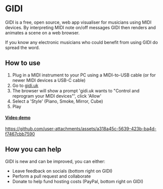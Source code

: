 # GIDI

GIDI is a free, open source, web app visualiser for musicians using MIDI devices. By interpreting MIDI note on/off messages GIDI then renders and animates a scene on a web browser.

If you know any electronic musicians who could benefit from using GIDI do spread the word.

## How to use

1. Plug in a MIDI instrument to your PC using a MIDI-to-USB cable (or for newer MIDI devices a USB-C cable)
2. Go to [gidi.uk](https://gidi.uk)
3. The browser will show a prompt 'gidi.uk wants to "Control and reprogram your MIDI devices"', click 'Allow'
4. Select a 'Style' (Piano, Smoke, Mirror, Cube)
5. Play

#### <ins>Video demo</ins>

https://github.com/user-attachments/assets/a318a45c-5639-423b-ba4d-f7467cbb7590

## How you can help

GIDI is new and can be improved, you can either:

- Leave feedback on socials (bottom right on GIDI)
- Perform a pull request and collaborate
- Donate to help fund hosting costs (PayPal, bottom right on GIDI)
